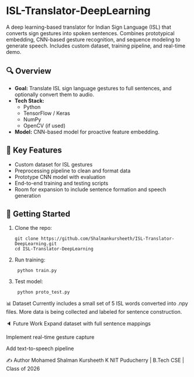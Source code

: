 # ISL-Translator-DeepLearning
A deep learning-based translator for Indian Sign Language (ISL) that converts sign gestures into spoken sentences. Combines prototypical embedding, CNN-based gesture recognition, and sequence modeling to generate speech. Includes custom dataset, training pipeline, and real-time demo.

## 🔍 Overview

- **Goal:** Translate ISL sign language gestures to full sentences, and optionally convert them to audio.
- **Tech Stack:**
  - Python
  - TensorFlow / Keras
  - NumPy
  - OpenCV (if used)
- **Model:** CNN-based model for proactive feature embedding.

## 🧠 Key Features

- Custom dataset for ISL gestures
- Preprocessing pipeline to clean and format data
- Prototype CNN model with evaluation
- End-to-end training and testing scripts
- Room for expansion to include sentence formation and speech generation

## 🚀 Getting Started

1. Clone the repo:

       git clone https://github.com/Shalmankursheeth/ISL-Translator-DeepLearning.git
       cd ISL-Translator-DeepLearning

2. Run training:

        python train.py

3. Test model:

        python proto_test.py

📊 Dataset
Currently includes a small set of 5 ISL words converted into .npy files. More data is being collected and labeled for sentence construction.

🔈 Future Work
Expand dataset with full sentence mappings

Implement real-time gesture capture

Add text-to-speech pipeline

✍️ Author
Mohamed Shalman Kursheeth K
NIT Puducherry | B.Tech CSE | Class of 2026

